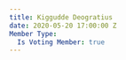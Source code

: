 ```yaml
---
title: Kiggudde Deogratius
date: 2020-05-20 17:00:00 Z
Member Type:
  Is Voting Member: true
---
```

